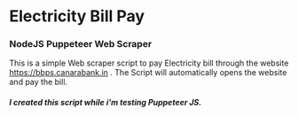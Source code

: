 # Electricity Bill Pay
### NodeJS Puppeteer Web Scraper

This is a simple Web scraper script to pay Electricity bill through the website https://bbps.canarabank.in . The Script will automatically opens the website and pay the bill. 

##### I created this script while i'm testing Puppeteer JS.
